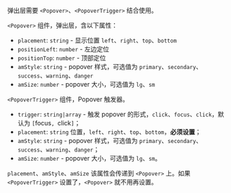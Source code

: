 弹出层需要 `<Popover>`、`<PopoverTrigger>` 结合使用。

`<Popover>` 组件，弹出层，含以下属性：

- `placement`: `string` - 显示位置 `left`、`right`、`top`、`bottom`
- `positionLeft`: `number` - 左边定位
- `positionTop`: `number` - 顶部定位
- `amStyle`: `string` - popover 样式，可选值为 `primary`、`secondary`、`success`、`warning`、`danger`
- `amSize`: `number` - popover 大小，可选值为 `lg`、`sm`


`<PopoverTrigger>` 组件，Popover 触发器。

- `trigger`: `string|array` - 触发 popover 的形式，`click`、`focus`、`click`，默认为 `[`focus`, `click`]`；
- `placement`: `string` 位置，`left`、`right`、`top`、`bottom`，**必须设置**；
- `amStyle`: `string` - popover 样式，可选值为 `primary`、`secondary`、`success`、`warning`、`danger`；
- `amSize`: `number` - popover 大小，可选值为 `lg`、`sm`。

`placement`、`amStyle`、`amSize` 该属性会传递到 `<Popover>` 上。如果 `<PopoverTrigger>` 设置了，`<Popover>` 就不用再设置。
